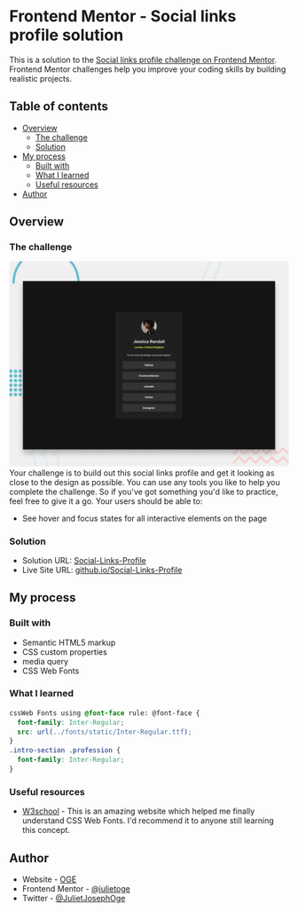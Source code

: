 # Frontend Mentor - Social links profile solution

This is a solution to the [Social links profile challenge on Frontend Mentor](https://www.frontendmentor.io/challenges/social-links-profile-UG32l9m6dQ). Frontend Mentor challenges help you improve your coding skills by building realistic projects.

## Table of contents

- [Overview](#overview)
  - [The challenge](#the-challenge)
  - [Solution](#Solution)
- [My process](#my-process)
  - [Built with](#built-with)
  - [What I learned](#what-i-learned)
  - [Useful resources](#useful-resources)
- [Author](#author)

## Overview

### The challenge

![Design preview for the Social links profile coding challenge](./design/challenge/desktop-preview.jpg)
Your challenge is to build out this social links profile and get it looking as close to the design as possible. You can use any tools you like to help you complete the challenge. So if you've got something you'd like to practice, feel free to give it a go.
Your users should be able to:
- See hover and focus states for all interactive elements on the page

### Solution

- Solution URL: [Social-Links-Profile](https://github.com/julietoge/Social-Links-Profile)
- Live Site URL: [github.io/Social-Links-Profile](https://julietoge.github.io/Social-Links-Profile/)

## My process

### Built with

- Semantic HTML5 markup
- CSS custom properties
- media query
- CSS Web Fonts

### What I learned

```css
cssWeb Fonts using @font-face rule: @font-face {
  font-family: Inter-Regular;
  src: url(../fonts/static/Inter-Regular.ttf);
}
.intro-section .profession {
  font-family: Inter-Regular;
}
```

### Useful resources

- [W3school](https://www.w3schools.com/css/css3_fonts.asp) - This is an amazing website which helped me finally understand CSS Web Fonts. I'd recommend it to anyone still learning this concept.

## Author

- Website - [OGE](https://www.uhegbu-ogechi-juliet.netlify.app.com)
- Frontend Mentor - [@julietoge](https://www.frontendmentor.io/profile/julietoge)
- Twitter - [@JulietJosephOge](https://twitter.com/JulietJosephOge)
